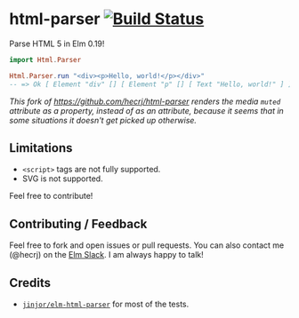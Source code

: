 # html-parser [![Build Status](https://travis-ci.org/hecrj/html-parser.svg?branch=master)](https://travis-ci.org/hecrj/html-parser)

Parse HTML 5 in Elm 0.19!

```elm
import Html.Parser

Html.Parser.run "<div><p>Hello, world!</p></div>"
-- => Ok [ Element "div" [] [ Element "p" [] [ Text "Hello, world!" ] ] ]
```
_This fork of https://github.com/hecrj/html-parser renders the media `muted` attribute as a property, instead of
as an attribute, because it seems that in some situations it doesn't get picked up otherwise._

## Limitations
  * `<script>` tags are not fully supported.
  * SVG is not supported.

Feel free to contribute!


## Contributing / Feedback

Feel free to fork and open issues or pull requests. You can also contact me (@hecrj)
on the [Elm Slack][elm-slack]. I am always happy to talk!


## Credits
  * [`jinjor/elm-html-parser`][jinjor] for most of the tests.

[elm-slack]: https://elmlang.herokuapp.com
[jinjor]: https://github.com/jinjor/elm-html-parser
